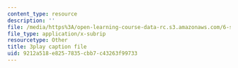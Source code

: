 ```yaml
---
content_type: resource
description: ''
file: /media/https%3A/open-learning-course-data-rc.s3.amazonaws.com/6-s897-machine-learning-for-healthcare-spring-2019/9212a518e8257835cbb7c43263f99733_IiD3YZkkCmE.srt
file_type: application/x-subrip
resourcetype: Other
title: 3play caption file
uid: 9212a518-e825-7835-cbb7-c43263f99733
---
```

